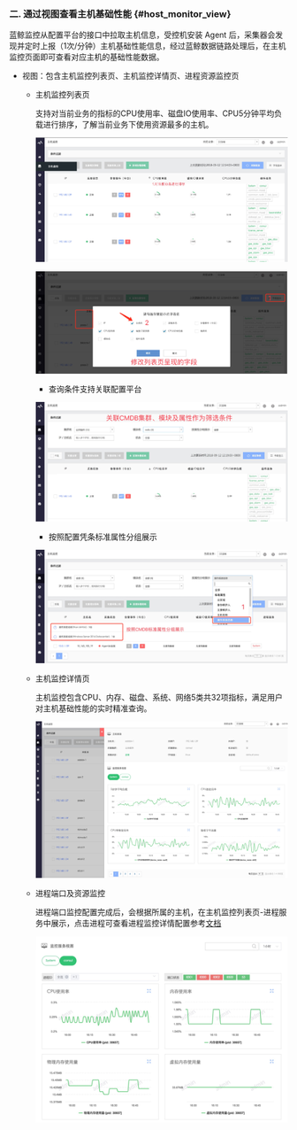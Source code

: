 ### 二. 通过视图查看主机基础性能 {#host_monitor_view}

蓝鲸监控从配置平台的接口中拉取主机信息，受控机安装 Agent 后，采集器会发现并定时上报（1次/分钟）主机基础性能信息，经过蓝鲸数据链路处理后，在主机监控页面即可查看对应主机的基础性能数据。

- 视图：包含主机监控列表页、主机监控详情页、进程资源监控页

  - 主机监控列表页

    支持对当前业务的指标的CPU使用率、磁盘IO使用率、CPU5分钟平均负载进行排序，了解当前业务下使用资源最多的主机。

    ![](../../media/15367262171256.jpg)

    ![](../../media/15367265482031.jpg)

    - 查询条件支持关联配置平台

    ![](../../media/15367266647004.jpg)

    - 按照配置凭条标准属性分组展示

    ![](../../media/15367437077809.jpg)

  - 主机监控详情页

    主机监控包含CPU、内存、磁盘、系统、网络5类共32项指标，满足用户对主机基础性能的实时精准查询。

    ![](../../media/15367418510768.jpg)

  - 进程端口及资源监控

    进程端口监控配置完成后，会根据所属的主机，在主机监控列表页-进程服务中展示，点击进程可查看进程监控详情配置参考[文档](../../Process_and_Port_Monitor_Now.md)

    ![](../../media/15367426268275.jpg)
